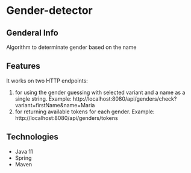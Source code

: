 # Gender-detector

## Genderal Info

Algorithm to determinate gender based on the name

## Features

It works on two HTTP endpoints: 

1) for using the gender guessing with selected variant and a name as a single string.  Example: http://localhost:8080/api/genders/check?variant=firstName&name=Maria 
2) for returning available tokens for each gender. Example: http://localhost:8080/api/genders/tokens 


## Technologies

  - Java 11
  - Spring
  - Maven


